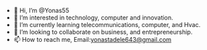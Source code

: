 - 👋 Hi, I’m @Yonas55
- 👀 I’m interested in technology, computer and innovation.
- 🌱 I’m currently learning telecommunications, computer, and Hvac.
- 💞️ I’m looking to collaborate on business, and entrepreneurship.
- 📫 How to reach me, Email:yonastadele643@gmail.com

<!---
Yonas55/Yonas55 is a ✨ special ✨ repository because its `README.md` (this file) appears on your GitHub profile.
You can click the Preview link to take a look at your changes.
--->

